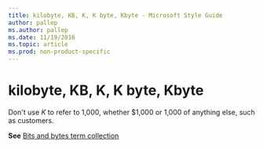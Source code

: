 ```yaml
---
title: kilobyte, KB, K, K byte, Kbyte - Microsoft Style Guide
author: pallep
ms.author: pallep
ms.date: 11/19/2016
ms.topic: article
ms.prod: non-product-specific
---
```


# kilobyte, KB, K, K byte, Kbyte

Don't use *K* to refer to 1,000, whether $1,000 or 1,000 of anything else, such as customers. 

**See** [Bits and bytes term collection](/style-guide/a-z-word-list-term-collections/term-collections/bits-bytes-terms)
